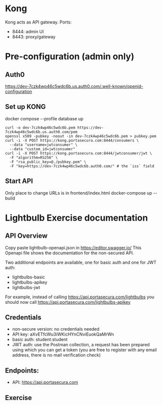 # Kong
Kong acts as API gateway. 
Ports: 
- 8444: admin UI
- 8443: proxy/gateway

# Pre-configuration (admin only)
## Auth0
https://dev-7czk4wp46c5wdc6b.us.auth0.com/.well-known/openid-configuration

## Set up KONG
docker compose --profile database up

```
curl -o dev-7czk4wp46c5wdc6b.pem https://dev-7czk4wp46c5wdc6b.us.auth0.com/pem
openssl x509 -pubkey -noout -in dev-7czk4wp46c5wdc6b.pem > pubkey.pem
curl -i -X POST https://kong.portasecura.com:8444/consumers \
  --data "username=jwtconsumer" \
  --data "custom_id=jwtconsumer"
curl -i -X POST https://kong.portasecura.com:8444/jwtconsumer/jwt \
  -F "algorithm=RS256" \
  -F "rsa_public_key=@./pubkey.pem" \
  -F "key=https://dev-7czk4wp46c5wdc6b.auth0.com/" # the `iss` field
```
## Start API
Only place to change URLs is in frontend/index.html
docker-compose up --build

# Lightbulb Exercise documentation
## API Overview
Copy paste lightbulb-openapi.json in https://editor.swagger.io/
This Openapi file shows the documentation for the non-secured API. 

Two additional endpoints are available, one for basic auth and one for JWT auth:
- lightbulbs-basic
- lightbulbs-apikey
- lightbulbs-jwt

For example, instead of calling https://api.portasecura.com/lightbulbs you should now call https://api.portasecura.com/lightbulbs-apikey

## Credentials
- non-secure version: no credentials needed
- API key: aXvETfcWu3iWKicHYnCNviEuokQaMrWn
- basic auth: student:student
- JWT auth: use the Postman collection, a request has been prepared using which you can get a token (you are free to register with any email address, there is no mail verification check)

## Endpoints:
- API: https://api.portasecura.com

## Exercise 
